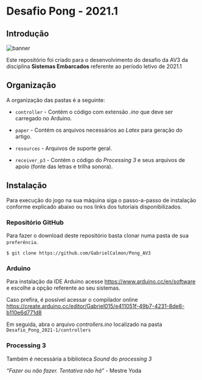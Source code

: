 # Desafio Pong - 2021.1

## Introdução
![banner](https://github.com/GabrielCalmon/Pong_AV3/blob/main/resources/banner.PNG?raw=true)

Este repositório foi criado para o desenvolvimento do desafio da AV3 da disciplina **Sistemas Embarcados** referente ao período letivo de 2021.1

## Organização
A organização das pastas é a seguinte:

- `controller` - Contém o código com extensão *.ino* que deve ser carregado no Arduino.

- `paper` - Contém os arquivos necessários ao *Latex* para geração do artigo. 
  
- `resources` - Arquivos de suporte geral.

- `receiver_p3` - Contém o código do *Processing 3* e seus arquivos de apoio (fonte das letras e trilha sonora).

## Instalação
Para execução do jogo na sua máquina siga o passo-a-passo de instalação conforme explicado abaixo ou nos links dos tutoriais disponibilizados.

### Repositório GitHub
Para fazer o download deste repositório basta clonar numa pasta de sua `preferência`.

```
$ git clone https://github.com/GabrielCalmon/Pong_AV3
``` 

### Arduino
Para instalação da IDE Arduino acesse https://www.arduino.cc/en/software e escolhe a opção referente ao seu sistemas.

Caso prefira, é possível acessar o compilador online https://create.arduino.cc/editor/Gabriel015/e411051f-49b7-4231-8de6-b110e6d771d8

Em seguida, abra o arquivo *controllers.ino* localizado na pasta ```Desafio_Pong_2021-1/controllers```

### Processing 3


Também é necessária a biblioteca *Sound* do *processing 3*



*“Fazer ou não fazer. Tentativa não há”* - Mestre Yoda